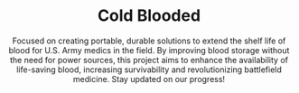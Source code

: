 <style>
    body {
        text-align: center;
    }
</style>

# Cold Blooded
Focused on creating portable, durable solutions to extend the shelf life of blood for U.S. Army medics in the field. By improving blood storage without the need for power sources, this project aims to enhance the availability of life-saving blood, increasing survivability and revolutionizing battlefield medicine. Stay updated on our progress!
